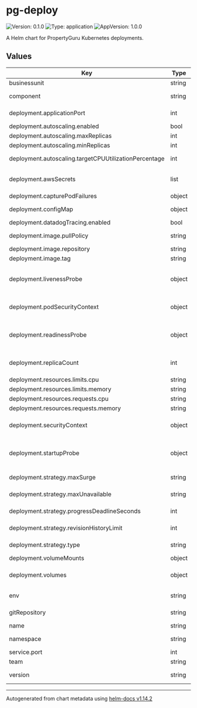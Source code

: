 # pg-deploy

![Version: 0.1.0](https://img.shields.io/badge/Version-0.1.0-informational?style=flat-square) ![Type: application](https://img.shields.io/badge/Type-application-informational?style=flat-square) ![AppVersion: 1.0.0](https://img.shields.io/badge/AppVersion-1.0.0-informational?style=flat-square)

A Helm chart for PropertyGuru Kubernetes deployments.

## Values

| Key | Type | Default | Description |
|-----|------|---------|-------------|
| businessunit | string | `""` | The business unit associated with the deployment |
| component | string | `""` | component is the key to group applications together under a common namespace |
| deployment.applicationPort | int | `3000` | applicationPort is the port on which the application will run |
| deployment.autoscaling.enabled | bool | `true` | Enable or disable autoscaling |
| deployment.autoscaling.maxReplicas | int | `10` | Maximum number of replicas |
| deployment.autoscaling.minReplicas | int | `1` | Minimum number of replicas |
| deployment.autoscaling.targetCPUUtilizationPercentage | int | `80` | Target CPU utilization percentage threshold to trigger autoscaling |
| deployment.awsSecrets | list | `[{"key":"key","objectName":"objectName"}]` | Key is the Key in the AWS secret and ObjectName is the environment variable name to set in the pod corresponding to the key |
| deployment.capturePodFailures | object | `{}` |  |
| deployment.configMap | object | `{"data":"\"key\": \"value\"\n"}` | ConfigMap data to be set as environment variables in the pod |
| deployment.datadogTracing.enabled | bool | `false` | Enable or disable Datadog tracing |
| deployment.image.pullPolicy | string | `"Always"` | pullPolicy for the container Image (e.g., Always, IfNotPresent, Never) |
| deployment.image.repository | string | `""` | repository of the Docker image to deploy |
| deployment.image.tag | string | `""` | tag is the docker image tag |
| deployment.livenessProbe | object | `{}` | Liveness probe configuration. More details - https://kubernetes.io/docs/tasks/configure-pod-container/configure-liveness-readiness-startup-probes/#define-a-liveness-command |
| deployment.podSecurityContext | object | `{}` | Pod security context. More details - https://kubernetes.io/docs/tasks/configure-pod-container/security-context/ |
| deployment.readinessProbe | object | `{}` | Readiness probe configuration. More details - https://kubernetes.io/docs/tasks/configure-pod-container/configure-liveness-readiness-startup-probes/#define-readiness-probes |
| deployment.replicaCount | int | `1` | replicaCount is the number of replicas for the deployment. Only required if autoscaling.enabled: false |
| deployment.resources.limits.cpu | string | `"100m"` | CPU limit for entire pod |
| deployment.resources.limits.memory | string | `"128Mi"` | Memory limit for entire pod |
| deployment.resources.requests.cpu | string | `"100m"` | CPU request for entire pod |
| deployment.resources.requests.memory | string | `"128Mi"` | Memory request for entire pod |
| deployment.securityContext | object | `{}` | Container security context. More details - https://kubernetes.io/docs/tasks/configure-pod-container/security-context/ |
| deployment.startupProbe | object | `{}` | Startup probe configuration. More details - https://kubernetes.io/docs/tasks/configure-pod-container/configure-liveness-readiness-startup-probes/#define-startup-probes |
| deployment.strategy.maxSurge | string | `"50%"` | maxSurge is the maximum number of pods that can be created over the desired number of pods |
| deployment.strategy.maxUnavailable | string | `"25%"` | maxUnavailable is the maximum number of pods that can be unavailable during the update process |
| deployment.strategy.progressDeadlineSeconds | int | `600` | progressDeadlineSeconds is the time in seconds for the deployment to progress |
| deployment.strategy.revisionHistoryLimit | int | `5` | revisionHistoryLimit is the number of old ReplicaSets to retain |
| deployment.strategy.type | string | `"RollingUpdate"` | type of Deployment strategy (e.g., RollingUpdate, Recreate) |
| deployment.volumeMounts | object | `{}` | Volume mounts to attach to the pod. |
| deployment.volumes | object | `{}` | Additional volumes to be mounted in the pod. More details - https://kubernetes.io/docs/concepts/storage/volumes/ |
| env | string | `""` | The environment to deploy the application (e.g., integration, sandbox$n, staging, production) |
| gitRepository | string | `""` | gitRepository is the URL of the git repository associated with the application |
| name | string | `""` | The name of the deployment |
| namespace | string | `""` | namespace is the key to group applications together under a common namespace |
| service.port | int | `8080` | Port at which service will be exposed |
| team | string | `""` | The team responsible for the deployment |
| version | string | `""` | version is the git sha associated with the commit being deployed |

----------------------------------------------
Autogenerated from chart metadata using [helm-docs v1.14.2](https://github.com/norwoodj/helm-docs/releases/v1.14.2)
